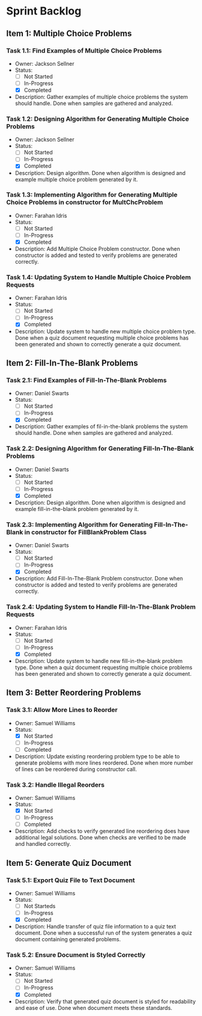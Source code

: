 # Sprint Backlog #

## Item 1: Multiple Choice Problems ##

### Task 1.1: Find Examples of Multiple Choice Problems ###

- Owner: Jackson Sellner
- Status:
  - [ ] Not Started
  - [ ] In-Progress
  - [x] Completed
- Description: Gather examples of multiple choice problems the system should handle. Done when samples are gathered and analyzed.

### Task 1.2: Designing Algorithm for Generating Multiple Choice Problems ###

- Owner: Jackson Sellner
- Status:
  - [ ] Not Started
  - [ ] In-Progress
  - [x] Completed
- Description: Design algorithm. Done when algorithm is designed and example multiple choice problem generated by it.

### Task 1.3: Implementing Algorithm for Generating Multiple Choice Problems in constructor for MultChcProblem ###

- Owner: Farahan Idris
- Status:
  - [ ] Not Started
  - [ ] In-Progress
  - [x] Completed
- Description: Add Multiple Choice Problem constructor. Done when constructor is added and tested to verify problems are generated correctly.

### Task 1.4: Updating System to Handle Multiple Choice Problem Requests ###

- Owner: Farahan Idris
- Status:
  - [ ] Not Started
  - [ ] In-Progress
  - [x] Completed
- Description: Update system to handle new multiple choice problem type. Done when a quiz document requesting multiple choice problems has been generated and shown to correctly generate a quiz document.

## Item 2: Fill-In-The-Blank Problems ##

### Task 2.1: Find Examples of Fill-In-The-Blank Problems ###

- Owner: Daniel Swarts
- Status:
  - [ ] Not Started
  - [ ] In-Progress
  - [x] Completed
- Description: Gather examples of fil-in-the-blank problems the system should handle. Done when samples are gathered and analyzed.

### Task 2.2: Designing Algorithm for Generating Fill-In-The-Blank Problems ###

- Owner: Daniel Swarts
- Status:
  - [ ] Not Started
  - [ ] In-Progress
  - [x] Completed
- Description: Design algorithm. Done when algorithm is designed and example fill-in-the-blank problem generated by it.

### Task 2.3: Implementing Algorithm for Generating Fill-In-The-Blank in constructor for FillBlankProblem Class ###

- Owner: Daniel Swarts
- Status:
  - [ ] Not Started
  - [ ] In-Progress
  - [x] Completed
- Description: Add Fill-In-The-Blank Problem constructor. Done when constructor is added and tested to verify problems are generated correctly.

### Task 2.4: Updating System to Handle Fill-In-The-Blank Problem Requests ###

- Owner: Farahan Idris
- Status:
  - [ ] Not Started
  - [ ] In-Progress
  - [x] Completed
- Description: Update system to handle new fill-in-the-blank problem type. Done when a quiz document requesting multiple choice problems has been generated and shown to correctly generate a quiz document.

## Item 3: Better Reordering Problems ##

### Task 3.1: Allow More Lines to Reorder ###

- Owner: Samuel Williams
- Status:
  - [x] Not Started
  - [ ] In-Progress
  - [ ] Completed
- Description: Update existing reordering problem type to be able to generate problems with more lines reordered. Done when more number of lines can be reordered during constructor call.

### Task 3.2: Handle Illegal Reorders ###

- Owner: Samuel Williams
- Status:
  - [x] Not Started
  - [ ] In-Progress
  - [ ] Completed
- Description: Add checks to verify generated line reordering does have additional legal solutions. Done when checks are verified to be made and handled correctly.

## Item 5: Generate Quiz Document ##

### Task 5.1: Export Quiz File to Text Document ###

- Owner: Samuel Williams
- Status:
  - [ ] Not Starteds
  - [ ] In-Progress
  - [x] Completed
- Description: Handle transfer of quiz file information to a quiz text document. Done when a successful run of the system generates a quiz document containing generated problems.

### Task 5.2: Ensure Document is Styled Correctly ###

- Owner: Samuel Williams
- Status:
  - [ ] Not Started
  - [ ] In-Progress
  - [x] Completed
- Description: Verify that generated quiz document is styled for readability and ease of use. Done when document meets these standards.
